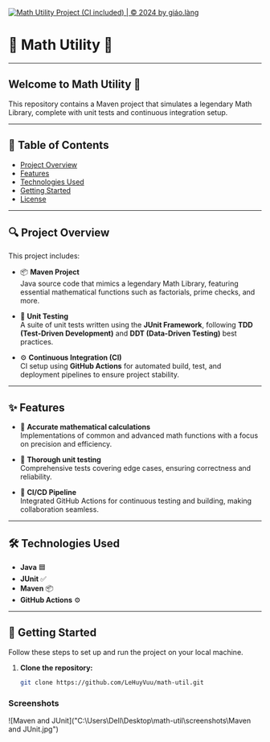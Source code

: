 [![Math Utility Project (CI included) | © 2024 by giáo.làng](https://github.com/LeHuyVuu/math-util/actions/workflows/maven.yml/badge.svg)](https://github.com/LeHuyVuu/math-util/actions/workflows/maven.yml)
# 🌟 **Math Utility** 🌟

---

## **Welcome to Math Utility** 🚀

This repository contains a Maven project that simulates a legendary Math Library, complete with unit tests and continuous integration setup.

---

## **📜 Table of Contents**
- [Project Overview](#project-overview)
- [Features](#features)
- [Technologies Used](#technologies-used)
- [Getting Started](#getting-started)
- [License](#license)

---

## **🔍 Project Overview**

This project includes:

- 📦 **Maven Project**  
  Java source code that mimics a legendary Math Library, featuring essential mathematical functions such as factorials, prime checks, and more.
  
- 🧪 **Unit Testing**  
  A suite of unit tests written using the **JUnit Framework**, following **TDD (Test-Driven Development)** and **DDT (Data-Driven Testing)** best practices.
  
- ⚙️ **Continuous Integration (CI)**  
  CI setup using **GitHub Actions** for automated build, test, and deployment pipelines to ensure project stability.

---

## **✨ Features**

- 🔢 **Accurate mathematical calculations**  
  Implementations of common and advanced math functions with a focus on precision and efficiency.
  
- 🧪 **Thorough unit testing**  
  Comprehensive tests covering edge cases, ensuring correctness and reliability.
  
- 🚀 **CI/CD Pipeline**  
  Integrated GitHub Actions for continuous testing and building, making collaboration seamless.

---

## **🛠️ Technologies Used**

- **Java** 🟦
- **JUnit** ✅
- **Maven** 📦
- **GitHub Actions** ⚙️

---

## **🚀 Getting Started**

Follow these steps to set up and run the project on your local machine.

1. **Clone the repository:**
   ```bash
   git clone https://github.com/LeHuyVuu/math-util.git
### Screenshots
![Maven and JUnit]("C:\Users\Dell\Desktop\math-util\screenshots\Maven and JUnit.jpg")

